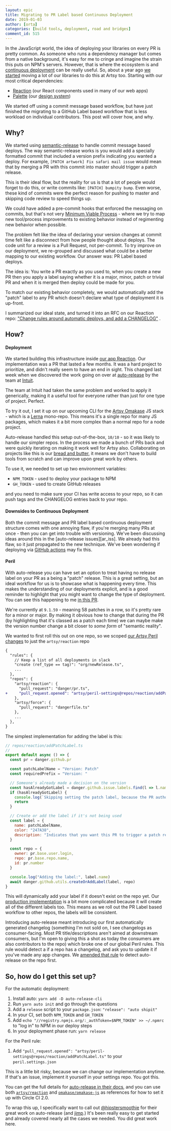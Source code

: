 ```yaml
---
layout: epic
title: Migrating to PR Label based Continuous Deployment
date: 2019-01-03
author: [orta]
categories: [build tools, deployment, road and bridges]
comment_id: 515
---
```


In the JavaScript world, the idea of deploying your libraries on every PR is pretty common. As someone who runs a
dependency manager but comes from a native background, it's easy for me to cringe and imagine the strain this puts
on NPM's servers. However, that is where the ecosystem is and [continuous deployment][cd] can be really useful. So,
about a year ago [we started][add_sr] moving a lot of our libraries to do this at Artsy too. Starting with our most
critical dependencies:

- [Reaction][ar] (our React components used in many of our web apps)
- [Palette][pl] (our [design system][ds])

We started off using a commit message based workflow, but have just finished the migrating to a GitHub Label based
workflow that is less workload on individual contributors. This post will cover how, and why.

<!-- more -->

## Why?

We started using [semantic-release][sem-rel] to handle commit message based deploys. The way semantic-release works
is you would add a specially formatted commit that included a version prefix indicating you wanted a deploy. For
example, `[PATCH artwork] Fix safari mail issue` would mean that by merging a PR with this commit into master
should trigger a patch release.

This is their ideal flow, but the reality for us is that a lot of people would forget to do this, or write commits
like: `[PATCH] bumpity bump`. Even worse, these kind of commits were the perfect reason for pushing to master and
skipping code review to speed things up.

We could have added a pre-commit hooks that enforced the messaging on commits, but that's not very [Minimum Viable
Process][mvp] - where we try to map new tool/process improvements to existing behavior instead of regimenting new
behavior when possible.

The problem felt like the idea of declaring your version changes at commit time felt like a disconnect from how
people thought about deploys. The code unit for a review is a Pull Request, not per-commit. To try improve on our
deployment, we re-grouped and discussed what could be a better mapping to our existing workflow. Our answer was: PR
Label based deploys.

The idea is: You write a PR exactly as you used to, when you create a new PR then you apply a label saying whether
it is a major, minor, patch or trivial PR and when it is merged then deploy could be made for you.

To match our existing behavior completely, we would automatically add the "patch" label to any PR which doesn't
declare what type of deployment it is up-front.

I summarized our ideal state, and turned it into an RFC on our Reaction repo: ["Change rules around automatic
deploys, and add a CHANGELOG"][rfc] .

## How?

#### Deployment

We started building this infrastructure inside [our app Reaction][pr_1]. Our implementation was a PR that lasted a
few months. It was a hard project to prioritize, and didn't really seem to have an end in sight. This changed last
week when we discovered the work going on over at [auto-release][auto-rel] by the team at [Intuit][int].

The team at Intuit had taken the same problem and worked to apply it generically, making it a useful tool for
everyone rather than just for one type of project. Perfect.

To try it out, I set it up on our upcoming CLI for the [Artsy Omakase][om] JS stack - which is a [Lerna][lerna]
mono-repo. This means it's a single repo for many JS packages, which makes it a bit more complex than a normal repo
for a node project.

Auto-release handled this setup out-of-the-box, `10/10` - so it was likely to handle our simpler repos. In the
process we made a bunch of PRs back and were quickly iterating on making it work well for Artsy also. Collaborating
on projects like this is our [bread and butter][own-deps], it means we don't have to build tools from scratch and
can improve upon great work by others.

To use it, we needed to set up two environment variables:

- `NPM_TOKEN` - used to deploy your package to NPM
- `GH_TOKEN` - used to create GitHub releases

and you need to make sure your CI has write access to your repo, so it can push tags and the CHANGELOG entries back
to your repo.

#### Downsides to Continuous Deployment

Both the commit message and PR label based continuous deployment structure comes with one annoying flaw, if you're
merging many PRs at once - then you can get into trouble with versioning. We've been discussing ideas around this
in the [auto-release issues][ar_iss]. We already had this flaw, so it just propagated to the new technique. We've
been wondering if deploying via [GitHub actions][actions] may fix this.

#### Peril

With auto-release you can have set an option to treat having no release label on your PR as a being a "patch"
release. This is a great setting, but an ideal workflow for us is to showcase what is happening every time. This
makes the understanding of our deployments explicit, and is a good reminder to highlight that you might want to
change the type of deployment. You can see this happening to me [in this PR][dont_deploy].

We're currently at `9.1.59` - meaning 58 patches in a row, so it's pretty rare for a minor or major. By making it
obvious how to change that during the PR (by highlighting that it's classed as a patch each time) we can maybe make
the version number change a bit closer to _some form_ of "semantic reality".

We wanted to first roll this out on one repo, so we scoped [our Artsy Peril changes][peril_pr] to just the
`artsy/reaction` repo

```diff
{
  "rules": {
    // Keep a list of all deployments in slack
    "create (ref_type == tag)": "org/newRelease.ts",
    ...
  },
  "repos": {
    "artsy/reaction": {
      "pull_request": "danger/pr.ts",
+     "pull_request.opened": "artsy/peril-settings@repos/reaction/addPatchLabel.ts"
    },
    "artsy/force": {
      "pull_request": "dangerfile.ts"
    },
    ...
  },
}
```

The simplest implementation for adding the label is this:

```js
// repos/reaction/addPatchLabel.ts
//
export default async () => {
  const pr = danger.github.pr

  const patchLabelName = "Version: Patch"
  const requiredPrefix = "Version: "

  // Someone's already made a decision on the version
  const hasAlreadyGotLabel = danger.github.issue.labels.find(l => l.name.startsWith(requiredPrefix))
  if (hasAlreadyGotLabel) {
    console.log(`Skipping setting the patch label, because the PR author already set one.`)
    return
  }

  // Create or add the label if it's not being used
  const label = {
    name: patchLabelName,
    color: "247A38",
    description: "Indicates that you want this PR to trigger a patch release"
  }

  const repo = {
    owner: pr.base.user.login,
    repo: pr.base.repo.name,
    id: pr.number
  }

  console.log("Adding the label:", label.name)
  await danger.github.utils.createOrAddLabel(label, repo)
}
```

This will dynamically add your label if it doesn't exist on the repo yet. Our [production
implementation][add_patch] is a bit more complicated because it will create all of the different labels too. This
means as we roll out the PR Label based workflow to other repos, the labels will be consistent.

Introducing auto-release meant introducing our first automatically generated changelog (something I'm not sold on,
I see changelogs as consumer-facing. Most PR title/descriptions aren't aimed at downstream consumers, but I'm open
to giving this a shot as today the consumers are also contributors to the repo) which broke one of our global Peril
rules. This rule would detect a if a repo has a changelog, and ask you to update it if you've made any app changes.
We [amended that rule][peril_pr2] to detect auto-release on the repo first.

## So, how do I get this set up?

For the automatic deployment:

1. Install auto: `yarn add -D auto-release-cli`
2. Run `yarn auto init` and go through the questions
3. Add a `release` script to your `package.json`: `"release": "auto shipit"`
4. In your CI, set both `NPM_TOKEN` and `GH_TOKEN`
5. Add `echo "//registry.npmjs.org/:_authToken=$NPM_TOKEN" >> ~/.npmrc` to "log in" to NPM in our deploy steps
6. In your deployment phase run: `yarn release`

For the Peril rule:

1. Add `"pull_request.opened": "artsy/peril-settings@repos/reaction/addPatchLabel.ts"` to your
   `peril.settings.json`

This is a little bit risky, because we can change our implementation anytime. If that's an issue, implement it
yourself in your settings repo. You got this.

You can get the full details for [auto-release in their docs][ar-docs], and you can use both [`artsy/reaction`][ar]
and [`omakase/omakase-js`][om] as references for how to set it up with Circle CI 2.0.

To wrap this up, I specifically want to call out [@hipstersmoothie][hs] for their great work on auto-release (and
[jimp][].) It's been really easy to get started and already covered nearly all the cases we needed. You did great
work here.

<!-- prettier-ignore-start -->
[add_patch]: https://github.com/artsy/peril-settings/blob/db492b5f9213faee3e5d8659c55b84c635240f0c/repos/reaction/addPatchLabel.ts
<!-- prettier-ignore-end -->

[mvp]: https://github.com/artsy/README/blob/master/culture/engineering-principles.md#minimal-viable-process
[sem-rel]: https://semantic-release.gitbook.io/semantic-release/
[auto-rel]: https://github.com/intuit/auto-release#readme
[ar]: https://github.com/artsy/reaction#readme
[rfc]: https://github.com/artsy/reaction/issues/1095
[pr_1]: https://github.com/artsy/reaction/pull/1407
[om]: https://github.com/omakase-js/omakase#readme
[lerna]: https://github.com/lerna/lerna#readme
[peril_pr]: https://github.com/artsy/peril-settings/pull/88
[peril_pr2]: https://github.com/artsy/peril-settings/pull/89
[ar-docs]: https://intuit.github.io/auto-release/
[jimp]: https://github.com/oliver-moran/jimp
[hs]: https://github.com/hipstersmoothie
[pl]: https://github.com/artsy/palette#readme
[cd]: https://github.com/artsy/reaction/issues/388
[add_sr]: https://github.com/artsy/reaction/pull/521
[ds]: https://palette.artsy.net
[int]: https://github.com/intuit/
[own-deps]: https://github.com/artsy/README/blob/master/culture/engineering-principles.md#own-your-dependencies
[actions]: https://github.com/features/actions
[dont_deploy]: https://github.com/artsy/reaction/pull/1787
